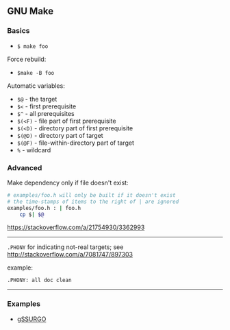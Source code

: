 ## GNU Make

### Basics

- `$ make foo`

Force rebuild:

- `$make -B foo`

Automatic variables:

- `$@` - the target
- `$<` - first prerequisite
- `$^` - all prerequisites
- `$(<F)` - file part of first prerequisite
- `$(<D)` - directory part of first prerequisite
- `$(@D)` - directory part of target
- `$(@F)` - file-within-directory part of target
- `%` - wildcard

### Advanced

Make dependency only if file doesn't exist:

```bash
# examples/foo.h will only be built if it doesn't exist
# the time-stamps of items to the right of | are ignored
examples/foo.h : | foo.h
    cp $| $@
```

https://stackoverflow.com/a/21754930/3362993

---

`.PHONY` for indicating not-real targets; see <http://stackoverflow.com/a/7081747/897303>

example:

```
.PHONY: all doc clean
```

---

### Examples

- [gSSURGO](https://github.com/jsta/gSSURGO/Makefile)
